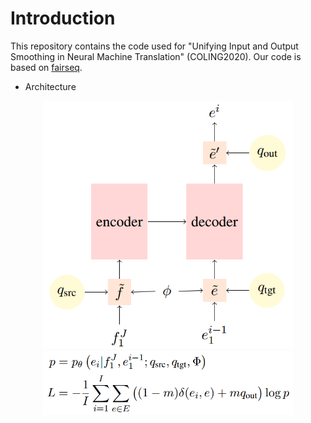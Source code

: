 # Introduction
This repository contains the code used for "Unifying Input and Output Smoothing in Neural Machine Translation" (COLING2020). Our code is based on
[fairseq](https://github.com/pytorch/fairseq).

* Architecture
<div align=center>
<img src="./images/arch.png"/ width="400px">
<img src="./images/formula.png"/ width="400px">
</div>


